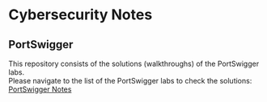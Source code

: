# Cybersecurity Notes
## PortSwigger
This repository consists of the solutions (walkthroughs) of the PortSwigger labs.\
Please navigate to the list of the PortSwigger labs to check the solutions: [PortSwigger Notes](/PortSwigger_Notes.md)
